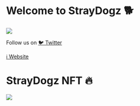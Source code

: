 # Welcome to StrayDogz 🐕

![](https://github.com/straydogzwtf/website/blob/main/logo.png)

Follow us on 
[🐦 Twitter](https://twitter.com/straydogzwtf)

[ℹ️ Website](https://straydogz.wtf)

# StrayDogz NFT 🔥

![](https://github.com/straydogzwtf/website/blob/main/banner.png)